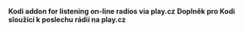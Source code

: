 **Kodi addon for listening on-line radios via play.cz**
**Doplněk pro Kodi sloužící k poslechu rádií na play.cz**
